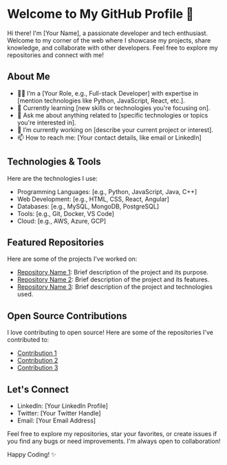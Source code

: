 # Welcome to My GitHub Profile 👋

Hi there! I'm [Your Name], a passionate developer and tech enthusiast. Welcome to my corner of the web where I showcase my projects, share knowledge, and collaborate with other developers. Feel free to explore my repositories and connect with me!

## About Me

- 👨‍💻 I’m a [Your Role, e.g., Full-stack Developer] with expertise in [mention technologies like Python, JavaScript, React, etc.].
- 🌱 Currently learning [new skills or technologies you're focusing on].
- 💬 Ask me about anything related to [specific technologies or topics you're interested in].
- 🔭 I’m currently working on [describe your current project or interest].
- 📫 How to reach me: [Your contact details, like email or LinkedIn]

## Technologies & Tools

Here are the technologies I use:

- Programming Languages: [e.g., Python, JavaScript, Java, C++]
- Web Development: [e.g., HTML, CSS, React, Angular]
- Databases: [e.g., MySQL, MongoDB, PostgreSQL]
- Tools: [e.g., Git, Docker, VS Code]
- Cloud: [e.g., AWS, Azure, GCP]

## Featured Repositories

Here are some of the projects I've worked on:

- [Repository Name 1](link): Brief description of the project and its purpose.
- [Repository Name 2](link): Brief description of the project and its features.
- [Repository Name 3](link): Brief description of the project and technologies used.

## Open Source Contributions

I love contributing to open source! Here are some of the repositories I've contributed to:

- [Contribution 1](link)
- [Contribution 2](link)
- [Contribution 3](link)

## Let's Connect

- LinkedIn: [Your LinkedIn Profile]
- Twitter: [Your Twitter Handle]
- Email: [Your Email Address]

Feel free to explore my repositories, star your favorites, or create issues if you find any bugs or need improvements. I'm always open to collaboration!

Happy Coding! ✨
